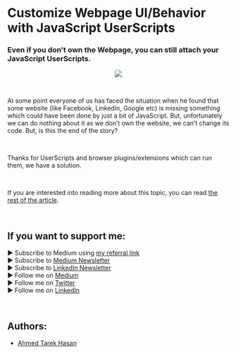 <link rel="canonical" href="https://www.developmentsimplyput.com/post/customize-webpage-ui-behavior-with-javascript-userscripts" />

# Customize Webpage UI/Behavior with JavaScript UserScripts
### Even if you don’t own the Webpage, you can still attach your JavaScript UserScripts.

<p align="center">
  <img src="https://static.wixstatic.com/media/488a99_cb30dc25ac884109ba2aefe55bcdcba7~mv2.png">
</p>

<br/>

<p>
At some point everyone of us has faced the situation when he found that some website (like Facebook, LinkedIn, Google etc) is missing something which could have been done by just a bit of JavaScript. But, unfortunately we can do nothing about it as we don’t own the website, we can’t change its code. But, is this the end of the story?
</p>

<br/>

<p>
Thanks for UserScripts and browser plugins/extensions which can run them, we have a solution.
</p>

<br/>

If you are interested into reading more about this topic, you can read [the rest of the article][Article]. 

<br/>

## If you want to support me:
▶ Subscribe to Medium using [my referral link][Membership]<br/>
▶ Subscribe to [Medium Newsletter][Subscribe]<br/>
▶ Subscribe to [LinkedIn Newsletter][Newsletter]<br/>
▶ Follow me on [Medium][Blog]<br/>
▶ Follow me on [Twitter][Twitter]<br/>
▶ Follow me on [LinkedIn][LinkedIn]

<br/>

## Authors:
* [Ahmed Tarek Hasan]


[Ahmed Tarek Hasan]: https://medium.com/@eng_ahmed.tarek
[Blog]: https://medium.com/@eng_ahmed.tarek
[Membership]: https://medium.com/@eng_ahmed.tarek/membership
[Subscribe]: https://medium.com/subscribe/@eng_ahmed.tarek
[Twitter]: https://twitter.com/AhmedTarekHasa1
[LinkedIn]: https://www.linkedin.com/in/atarekhasan/
[Friend Links]: https://www.linkedin.com/feed/update/urn:li:activity:6866082670108143616/
[Newsletter]: https://www.linkedin.com/newsletters/development-simply-put-6866647119655247872/
[Article]: https://www.developmentsimplyput.com/post/customize-webpage-ui-behavior-with-javascript-userscripts
